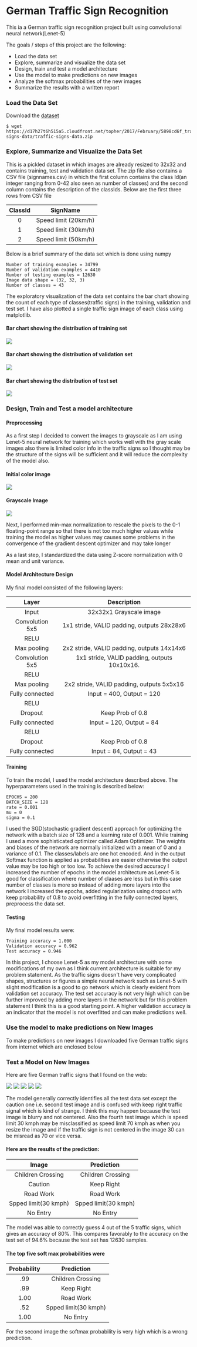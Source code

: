# **German Traffic Sign Recognition** 

This ia a German traffic sign recognition project built using convolutional neural network(Lenet-5)

The goals / steps of this project are the following:
* Load the data set
* Explore, summarize and visualize the data set
* Design, train and test a model architecture
* Use the model to make predictions on new images
* Analyze the softmax probabilities of the new images
* Summarize the results with a written report

### Load the Data Set
Download the [dataset](https://d17h27t6h515a5.cloudfront.net/topher/2017/February/5898cd6f_traffic-signs-data/traffic-signs-data.zip)
```
$ wget https://d17h27t6h515a5.cloudfront.net/topher/2017/February/5898cd6f_traffic-signs-data/traffic-signs-data.zip
```

### Explore, Summarize and Visualize the Data Set
This is a pickled dataset in which images are already resized to 32x32 and contains training, test and validation data set. The zip file also contains a CSV file (signnames.csv) in which the first column contains the class Id(an integer ranging from 0-42 also seen as number of classes) and the second column contains the description of the classIds. Below are the first three rows from CSV file

| ClassId| SignName    |
| :-----:|-------------|
| 0      | Speed limit (20km/h) |
| 1      | Speed limit (30km/h) |
| 2      | Speed limit (50km/h) |

Below is a brief summary of the data set which is done using numpy
```
Number of training examples = 34799
Number of validation examples = 4410
Number of testing examples = 12630
Image data shape = (32, 32, 3)
Number of classes = 43
```

The exploratory visualization of the data set contains the bar chart showing the count of each type of classes(traffic signs) in the training, validation and test set. I have also plotted a single traffic sign image of each class using matplotlib.

#### Bar chart showing the distribution of training set
![](./examples/bar_graph_train.png)

#### Bar chart showing the distribution of validation set
![](./examples/bar_graph_valid.png)

#### Bar chart showing the distribution of test set
![](./examples/bar_graph_test.png)

### Design, Train and Test a model architecture

#### Preprocessing
As a first step I decided to convert the images to grayscale as I am using Lenet-5 neural network for training which works well with the gray scale images also there is limited color info in the traffic signs so I thought may be the structure of the signs will be sufficient and it will reduce the complexity of the model also.

#### Initial color image
![](./examples/initial.png)

#### Grayscale Image
![](./examples/grayscale.png)

Next, I performed min-max normalization to rescale the pixels to the 0-1 floating-point range so that there is not too much higher values while training the model as higher values may causes some problems in the convergence of the gradient descent optimizer and may take longer

As a last step, I standardized the data using Z-score normalization with 0 mean and unit variance.

#### Model Architecture Design
My final model consisted of the following layers:

| Layer         		|     Description	        					| 
|:---------------------:|:---------------------------------------------:| 
| Input         		| 32x32x1 Grayscale image   					| 
| Convolution 5x5     	| 1x1 stride, VALID padding, outputs 28x28x6 	|
| RELU					|												|
| Max pooling	      	| 2x2 stride, VALID padding, outputs 14x14x6 	|
| Convolution 5x5	    | 1x1 stride, VALID padding, outputs 10x10x16.  |
| RELU		            |         									    |
| Max pooling		    | 2x2 stride, VALID padding, outputs 5x5x16     |
| Fully connected		| Input = 400, Output = 120						|
| RELU					|												|
| Dropout				| Keep Prob of 0.8								|
| Fully connected		| Input = 120, Output = 84						|
| RELU					|												|
| Dropout				| Keep Prob of 0.8								|
| Fully connected		| Input = 84, Output = 43						|

#### Training
To train the model, I used the model architecture described above. The hyperparameters used in the training is described below:
```
EPOCHS = 200
BATCH_SIZE = 128
rate = 0.001
mu = 0
sigma = 0.1
```
I used the SGD(stochastic gradient descent) approach for optimizing the network with a batch size of 128 and a learning rate of 0.001. While training I used a more sophisticated optimizer called Adam Optimizer. The weights and biases of the network are normally initialized with a mean of 0 and a variance of 0.1. The classes/labels are one hot encoded. And in the output Softmax function is applied as probabilities are easier otherwise the output value may be too high or too low. 
To achieve the desired accuracy I increased the number of epochs in the model architecture as Lenet-5 is good for classification where number of claases are less but in this case number of classes is more so instead of adding more layers into the network I increased the epochs, added regularization using dropout with keep probability of 0.8 to avoid overfitting in the fully connected layers, preprocess the data set.

#### Testing
My final model results were:
```
Training accuracy = 1.000
Validation accuracy = 0.962
Test accuracy = 0.946
```

In this project, I choose Lenet-5 as my model architecture with some modifications of my own as I think current architecture is suitable for my problem statement. As the traffic signs doesn't have very complicated shapes, structures or figures a simple neural network such as Lenet-5 with slight modification is a good to go network which is clearly evident from validation set accuracy. The test set accuracy is not very high which can be further improved by adding more layers in the network but for this problem statement I think this is a good starting point. A higher validation accuracy is an indicator that the model is not overfitted and can make predictions well.


### Use the model to make predictions on New Images
To make predictions on new images I downloaded five German traffic signs from internet which are enclosed below


### Test a Model on New Images

Here are five German traffic signs that I found on the web:

![](./examples/test_set0.png) 
![](./examples/test_set1.png)
![](./examples/test_set2.png) 
![](./examples/test_set3.png) 
![](./examples/test_set4.png)

The model generally correctly identifies all the test data set except the caution one i.e. second test image and is confused with keep right traffic signal which is kind of strange. I think this may happen because the test image is blurry and not centered. Also the fourth test image which is speed limit 30 kmph may be misclassified as speed limit 70 kmph as when you resize the image and if the traffic sign is not centered in the image 30 can be misread as 70 or vice versa. 

#### Here are the results of the prediction:

| Image			        |     Prediction	        					| 
|:---------------------:|:---------------------------------------------:| 
| Children Crossing    	| Children Crossing   							| 
| Caution     			| Keep Right 									|
| Road Work				| Road Work										|
| Spped limit(30 kmph)	| Spped limit(30 kmph)					 		|
| No Entry			    | No Entry      							    |


The model was able to correctly guess 4 out of the 5 traffic signs, which gives an accuracy of 80%. This compares favorably to the accuracy on the test set of 94.6% because the test set has 12630 samples.

#### The top five soft max probabilities were

| Probability         	|     Prediction	        					| 
|:---------------------:|:---------------------------------------------:| 
| .99         			| Children Crossing   							| 
| .99     				| Keep Right 									|
| 1.00					| Road Work										|
| .52	      			| Spped limit(30 kmph)					 		|
| 1.00				    | No Entry      							    |


For the second image the softmax probability is very high which is a wrong prediction. 



